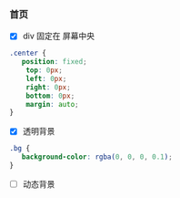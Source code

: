 ### 首页
- [x] div 固定在 屏幕中央
```css
.center {
   position: fixed;
    top: 0px;
    left: 0px;
    right: 0px;
    bottom: 0px;
    margin: auto;
}
```
- [x] 透明背景
```css
.bg {
   background-color: rgba(0, 0, 0, 0.1);
}
```

- [ ] 动态背景
